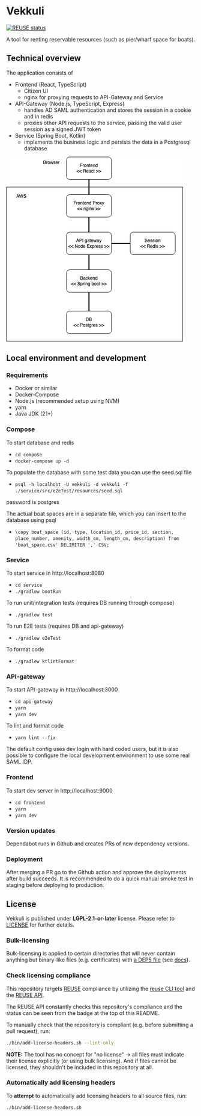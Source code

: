 # Vekkuli

[![REUSE status](https://api.reuse.software/badge/github.com/espoon-voltti/vekkuli)](https://api.reuse.software/info/github.com/espoon-voltti/vekkuli)

A tool for renting reservable resources (such as pier/wharf space for boats).

## Technical overview

The application consists of
- Frontend (React, TypeScript)
  - Citizen UI
  - nginx for proxying requests to API-Gateway and Service
- API-Gateway (Node.js, TypeScript, Express)
  - handles AD SAML authentication and stores the session in a cookie and in redis
  - proxies other API requests to the service, passing the valid user session as a signed JWT token
- Service (Spring Boot, Kotlin)
  - implements the business logic and persists the data in a Postgresql database

![Entiry diagram](./docs/vekkuli_entity.png)


## Local environment and development

### Requirements

- Docker or similar
- Docker-Compose
- Node.js (recommended setup using NVM)
- yarn
- Java JDK (21+)

### Compose

To start database and redis
- `cd compose`
- `docker-compose up -d`

To populate the database with some test data you can use the seed.sql file
- `psql -h localhost -U vekkuli -d vekkuli -f ./service/src/e2eTest/resources/seed.sql`

password is postgres

The actual boat spaces are in a separate file, which you can insert to the database using psql
- `\copy boat_space (id, type, location_id, price_id, section, place_number, amenity, width_cm, length_cm, description) from 'boat_space.csv' DELIMITER ',' CSV;`

### Service

To start service in http://localhost:8080
- `cd service`
- `./gradlew bootRun`

To run unit/integration tests (requires DB running through compose)
- `./gradlew test`

To run E2E tests (requires DB and api-gateway)
- `./gradlew e2eTest`

To format code
- `./gradlew ktlintFormat`

### API-gateway

To start API-gateway in http://localhost:3000
- `cd api-gateway`
- `yarn`
- `yarn dev`

To lint and format code
- `yarn lint --fix`

The default config uses dev login with hard coded users, but it is also possible to configure the local development environment to use some real SAML IDP.

### Frontend

To start dev server in http://localhost:9000
- `cd frontend`
- `yarn`
- `yarn dev`

### Version updates

Dependabot runs in Github and creates PRs of new dependency versions.

### Deployment

After merging a PR go to the Github action and approve the deployments after build succeeds. It is recommended to do a quick manual smoke test in staging before deploying to production.

## License

Vekkuli is published under **LGPL-2.1-or-later** license. Please refer to
[LICENSE](LICENSE) for further details.

### Bulk-licensing

Bulk-licensing is applied to certain directories that will never contain
anything but binary-like files (e.g. certificates) with
[a DEP5 file](./.reuse/dep5) (see
[docs](https://reuse.software/faq/#bulk-license)).

### Check licensing compliance

This repository targets [REUSE](https://reuse.software/) compliance by utilizing
the [reuse CLI tool](https://git.fsfe.org/reuse/tool) and the
[REUSE API](https://api.reuse.software/).

The REUSE API constantly checks this repository's compliance and the status
can be seen from the badge at the top of this README.

To manually check that the repository is compliant (e.g. before submitting a pull
request), run:

```sh
./bin/add-license-headers.sh --lint-only
```

**NOTE:** The tool has no concept for "no license" -> all files must indicate
their license explicitly (or using bulk licensing). And if files cannot be
licensed, they shouldn't be included in this repository at all.

### Automatically add licensing headers

To **attempt** to automatically add licensing headers to all source files, run:

```sh
./bin/add-license-headers.sh
```

